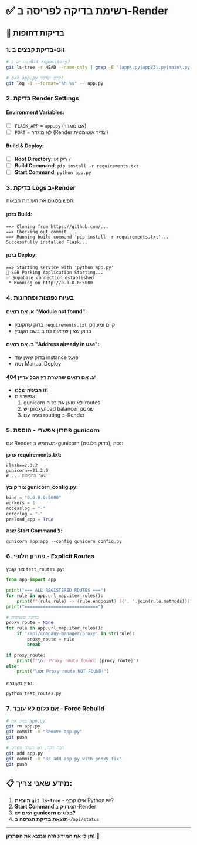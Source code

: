 # ✅ רשימת בדיקה לפריסה ב-Render

## 🚨 בדיקות דחופות

### 1. **בדיקת קבצים ב-Git**
```bash
# מה יש ב-Git repository?
git ls-tree -r HEAD --name-only | grep -E "(app\.py|appV3\.py|main\.py)"

# האם app.py קיים ועדכני?
git log -1 --format="%h %s" -- app.py
```

### 2. **בדיקת Render Settings**

#### Environment Variables:
- [ ] `FLASK_APP` = `app.py` (אם מוגדר)
- [ ] `PORT` = לא מוגדר (Render יגדיר אוטומטית)

#### Build & Deploy:
- [ ] **Root Directory**: ריק או `/`
- [ ] **Build Command**: `pip install -r requirements.txt`
- [ ] **Start Command**: `python app.py`

### 3. **בדיקת Logs ב-Render**

חפש בלוגים את השורות הבאות:

#### בזמן Build:
```
==> Cloning from https://github.com/...
==> Checking out commit ...
==> Running build command 'pip install -r requirements.txt'...
Successfully installed Flask...
```

#### בזמן Deploy:
```
==> Starting service with 'python app.py'
🚀 S&B Parking Application Starting...
✅ Supabase connection established
 * Running on http://0.0.0.0:5000
```

### 4. **בעיות נפוצות ופתרונות**

#### א. אם רואים "Module not found":
- בדוק שהקובץ `requirements.txt` קיים ומעודכן
- בדוק שאין שגיאות כתיב בשם הקובץ

#### ב. אם רואים "Address already in use":
- בדוק שאין עוד instance פועל
- נסה Manual Deploy

#### ג. אם רואים שהשרת רץ אבל עדיין 404:
- **זו הבעיה שלנו!** 
- אפשרויות:
  1. gunicorn לא טוען את כל ה-routes
  2. יש proxy/load balancer שמסנן
  3. בעיה עם routing ב-Render

### 5. **פתרון אפשרי - הוספת gunicorn**

אם Render משתמש ב-gunicorn (בדוק בלוגים), נסה:

**עדכן requirements.txt:**
```
Flask==2.3.2
gunicorn==21.2.0
# ... שאר החבילות
```

**צור קובץ gunicorn_config.py:**
```python
bind = "0.0.0.0:5000"
workers = 1
accesslog = "-"
errorlog = "-"
preload_app = True
```

**שנה Start Command ל:**
```
gunicorn app:app --config gunicorn_config.py
```

### 6. **פתרון חלופי - Explicit Routes**

צור קובץ `test_routes.py`:
```python
from app import app

print("=== ALL REGISTERED ROUTES ===")
for rule in app.url_map.iter_rules():
    print(f"{rule.rule} -> {rule.endpoint} [{', '.join(rule.methods)}]")
print("============================")

# בדיקה ספציפית
proxy_route = None
for rule in app.url_map.iter_rules():
    if '/api/company-manager/proxy' in str(rule):
        proxy_route = rule
        break

if proxy_route:
    print(f"\n✅ Proxy route found: {proxy_route}")
else:
    print("\n❌ Proxy route NOT FOUND!")
```

הרץ מקומית:
```bash
python test_routes.py
```

### 7. **אם כלום לא עובד - Force Rebuild**

```bash
# מחק את app.py
git rm app.py
git commit -m "Remove app.py"
git push

# חכה דקה, ואז העלה מחדש
git add app.py
git commit -m "Re-add app.py with proxy fix"
git push
```

## 📋 מידע שאני צריך:

1. **תוצאת `git ls-tree`** - אילו קבצי Python יש?
2. **Start Command המדויק** ב-Render
3. **האם יש gunicorn בלוגים?**
4. **תוצאת בדיקת הגרסה** ב-`/api/status`

---

**תן לי את המידע הזה ונמצא את הפתרון!** 🎯
